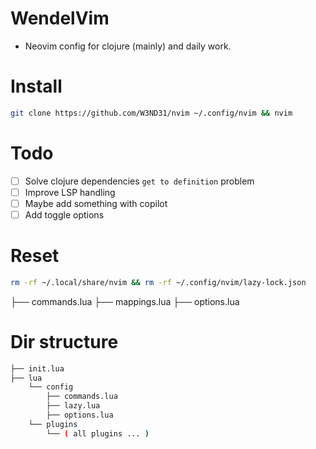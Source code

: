 # WendelVim

- Neovim config for clojure (mainly) and daily work.

# Install

```bash
git clone https://github.com/W3ND31/nvim ~/.config/nvim && nvim
```

# Todo

- [ ] Solve clojure dependencies `get to definition` problem
- [ ] Improve LSP handling
- [ ] Maybe add something with copilot
- [ ] Add toggle options 

# Reset

```bash
rm -rf ~/.local/share/nvim && rm -rf ~/.config/nvim/lazy-lock.json
```

├── commands.lua
├── mappings.lua
├── options.lua

# Dir structure

```bash
├── init.lua
├── lua
    └── config
        ├── commands.lua
        ├── lazy.lua
        ├── options.lua
    └── plugins
        └── ( all plugins ... )
```
